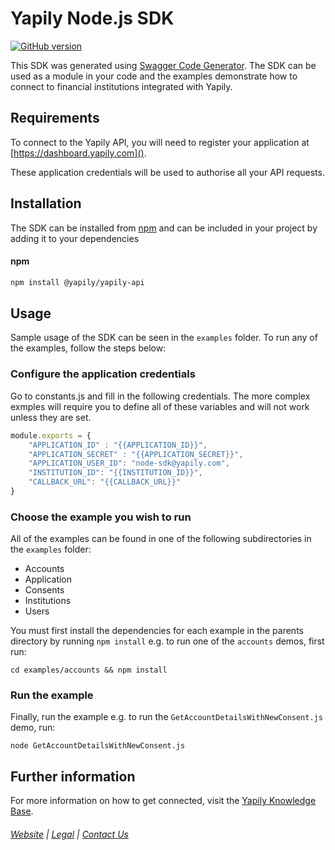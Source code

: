 # Yapily Node.js SDK
[![GitHub version](https://d25lcipzij17d.cloudfront.net/badge.svg?id=gh&type=6&v=1.187.0&x2=0)](http://badge.fury.io/gh/boennemann%2Fbadges)

This SDK was generated using [Swagger Code Generator](https://github.com/swagger-api/swagger-codegen). The SDK can be used as a module in your code and the examples demonstrate how to connect
to financial institutions integrated with Yapily.

## Requirements

To connect to the Yapily API, you will need to register your 
application at [https://dashboard.yapily.com]().

These application credentials will be used to authorise all
your API requests.

## Installation

The SDK can be installed from [npm](https://www.npmjs.com/package/@yapily/yapily-api) and can be included in your 
project by adding it to your dependencies

#### npm

```bash
npm install @yapily/yapily-api
```

## Usage

Sample usage of the SDK can be seen in the `examples` folder. To run any of the examples, follow the steps below:

### Configure the application credentials

Go to constants.js and fill in the following credentials. The more complex exmples will require you to define all of these 
variables and will not work unless they are set.

```javascript
module.exports = {
    "APPLICATION_ID" : "{{APPLICATION_ID}}",
    "APPLICATION_SECRET" : "{{APPLICATION_SECRET}}",
    "APPLICATION_USER_ID": "node-sdk@yapily.com",
    "INSTITUTION_ID": "{{INSTITUTION_ID}}",
    "CALLBACK_URL": "{{CALLBACK_URL}}"
}
```

### Choose the example you wish to run

All of the examples can be found in one of the following subdirectories in the `examples` folder:

- Accounts
- Application
- Consents
- Institutions
- Users

You must first install the dependencies for each example in the parents directory by running `npm install` 
e.g. to run one of the `accounts` demos, first run: 

```
cd examples/accounts && npm install
```

### Run the example

Finally, run the example e.g. to run the `GetAccountDetailsWithNewConsent.js` demo, run:

```
node GetAccountDetailsWithNewConsent.js
```

## Further information

For more information on how to get connected, visit the [Yapily Knowledge Base](https://kb.yapily.com).

###### [Website](https://yapily.com) | [Legal](https://yapily.com/legal-policies) | [Contact Us](mailto:info@yapily.com) 

